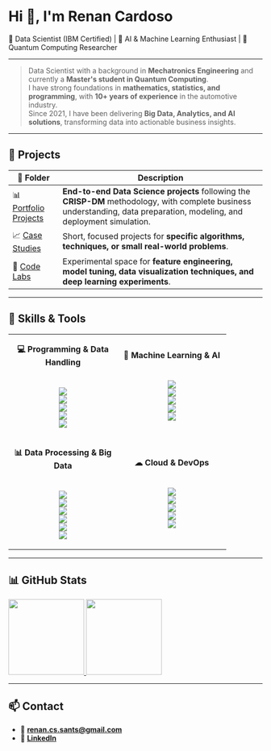 <h1 align="left">Hi 👋, I'm Renan Cardoso</h1>

🎯 Data Scientist (IBM Certified) | 🤖 AI & Machine Learning Enthusiast | 🧠 Quantum Computing Researcher  

---

> Data Scientist with a background in **Mechatronics Engineering** and currently a **Master's student in Quantum Computing**.  
> I have strong foundations in **mathematics, statistics, and programming**, with **10+ years of experience** in the automotive industry.  
> Since 2021, I have been delivering **Big Data, Analytics, and AI solutions**, transforming data into actionable business insights.  

---

## 🚀 Projects

| 📂 Folder | Description |
|-----------|-------------|
| 📊 [Portfolio Projects](https://github.com/reynancs/portfolio-projects/) | **End-to-end Data Science projects** following the **CRISP-DM** methodology, with complete business understanding, data preparation, modeling, and deployment simulation. |
| 📈 [Case Studies](https://reynancs.github.io/cases-study/) | Short, focused projects for **specific algorithms, techniques, or small real-world problems**. |
| 🧪 [Code Labs](https://github.com/reynancs/code-lab) | Experimental space for **feature engineering, model tuning, data visualization techniques, and deep learning experiments**. |

---


## 🧠 Skills & Tools  

<div align="center">

<table>
<tr>
<td align="center" width="200">
  
**💻 Programming & Data Handling**  
<br><br>
<img src="https://img.shields.io/badge/Python-3776AB?style=for-the-badge&logo=python&logoColor=white"/>  
<img src="https://img.shields.io/badge/R-276DC3?style=for-the-badge&logo=r&logoColor=white"/>  
<img src="https://img.shields.io/badge/SQL-4479A1?style=for-the-badge&logo=postgresql&logoColor=white"/>  
<img src="https://img.shields.io/badge/PySpark-E25A1C?style=for-the-badge&logo=apachespark&logoColor=white"/>  
<img src="https://img.shields.io/badge/Bash-4EAA25?style=for-the-badge&logo=gnubash&logoColor=white"/>  

</td>
<td align="center" width="200">
  
**🤖 Machine Learning & AI**  
<br><br>
<img src="https://img.shields.io/badge/scikit--learn-F7931E?style=for-the-badge&logo=scikit-learn&logoColor=white"/>  
<img src="https://img.shields.io/badge/TensorFlow-FF6F00?style=for-the-badge&logo=tensorflow&logoColor=white"/>  
<img src="https://img.shields.io/badge/Keras-D00000?style=for-the-badge&logo=keras&logoColor=white"/>  
<img src="https://img.shields.io/badge/XGBoost-EB5B28?style=for-the-badge"/>  
<img src="https://img.shields.io/badge/LightGBM-9DC02E?style=for-the-badge"/>  

</td>
</tr>

<tr>
<td align="center" width="200">
  
**📊 Data Processing & Big Data**  
<br><br>
<img src="https://img.shields.io/badge/Pandas-150458?style=for-the-badge&logo=pandas&logoColor=white"/>  
<img src="https://img.shields.io/badge/NumPy-013243?style=for-the-badge&logo=numpy&logoColor=white"/>  
<img src="https://img.shields.io/badge/Dask-FDB515?style=for-the-badge&logo=dask&logoColor=black"/>  
<img src="https://img.shields.io/badge/BigQuery-4285F4?style=for-the-badge&logo=googlecloud&logoColor=white"/>  
<img src="https://img.shields.io/badge/Databricks-FF3621?style=for-the-badge&logo=databricks&logoColor=white"/>  
<img src="https://img.shields.io/badge/Apache_Spark-E25A1C?style=for-the-badge&logo=apachespark&logoColor=white"/>  

</td>
<td align="center" width="200">
  
**☁ Cloud & DevOps**  
<br><br>
<img src="https://img.shields.io/badge/Google%20Cloud-4285F4?style=for-the-badge&logo=googlecloud&logoColor=white"/>  
<img src="https://img.shields.io/badge/Microsoft_Azure-0078D4?style=for-the-badge&logo=microsoftazure&logoColor=white"/>  
<img src="https://img.shields.io/badge/Git-F05032?style=for-the-badge&logo=git&logoColor=white"/>  
<img src="https://img.shields.io/badge/Docker-2496ED?style=for-the-badge&logo=docker&logoColor=white"/>  
<img src="https://img.shields.io/badge/Linux-FCC624?style=for-the-badge&logo=linux&logoColor=black"/>  

</td>
</tr>
</table>

</div>

---

## 📊 GitHub Stats
<p align="left">
<a href="https://github.com/reynancs">
  <img height="150em" src="https://github-readme-stats-eight-theta.vercel.app/api?username=reynancs&show_icons=true&theme=transparent&include_all_commits=true&count_private=true"/>
  <img height="150em" src="https://github-readme-stats-eight-theta.vercel.app/api/top-langs/?username=reynancs&layout=compact&langs_count=8&theme=transparent"/>
</a>
</p>

---

## 📫 Contact
- 📧 **renan.cs.sants@gmail.com**  
- 💼 [**LinkedIn**](https://www.linkedin.com/in/renan-cardoso-8323b151/)  